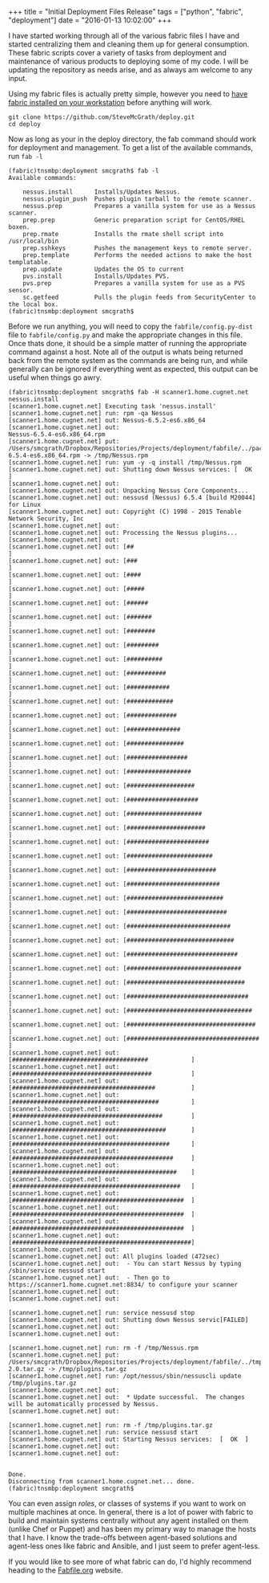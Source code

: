 +++
title = "Initial Deployment Files Release"
tags = ["python", "fabric", "deployment"]
date = "2016-01-13 10:02:00"
+++

I have started working through all of the various fabric files I have and started centralizing them and cleaning them up for general consumption.  These fabric scripts cover a variety of tasks from deployment and maintenance of various products to deploying some of my code.  I will be updating the repository as needs arise, and as always am welcome to any input.

Using my fabric files is actually pretty simple, however you need to [have fabric installed on your workstation](http://www.fabfile.org/installing.html) before anything will work.

```
git clone https://github.com/SteveMcGrath/deploy.git
cd deploy
```

Now as long as your in the deploy directory, the fab command should work for deployment and management.  To get a list of the available commands, run `fab -l`

```
(fabric)tnsmbp:deployment smcgrath$ fab -l
Available commands:

    nessus.install      Installs/Updates Nessus.
    nessus.plugin_push  Pushes plugin tarball to the remote scanner.
    nessus.prep         Prepares a vanilla system for use as a Nessus scanner.
    prep.prep           Generic preparation script for CentOS/RHEL boxen.
    prep.rmate          Installs the rmate shell script into /usr/local/bin
    prep.sshkeys        Pushes the management keys to remote server.
    prep.template       Performs the needed actions to make the host templatable.
    prep.update         Updates the OS to current
    pvs.install         Installs/Updates PVS.
    pvs.prep            Prepares a vanilla system for use as a PVS sensor.
    sc.getfeed          Pulls the plugin feeds from SecurityCenter to the local box.
(fabric)tnsmbp:deployment smcgrath$
````

Before we run anything, you will need to copy the `fabfile/config.py-dist` file to `fabfile/config.py` and make the appropriate changes in this file.  Once thats done, it should be a simple matter of running the appropriate command against a host.  Note all of the output is whats being returned back from the remote system as the commands are being run, and while generally can be ignored if everything went as expected, this output can be useful when things go awry.	

```
(fabric)tnsmbp:deployment smcgrath$ fab -H scanner1.home.cugnet.net nessus.install
[scanner1.home.cugnet.net] Executing task 'nessus.install'
[scanner1.home.cugnet.net] run: rpm -qa Nessus
[scanner1.home.cugnet.net] out: Nessus-6.5.2-es6.x86_64
[scanner1.home.cugnet.net] out:
Nessus-6.5.4-es6.x86_64.rpm
[scanner1.home.cugnet.net] put: /Users/smcgrath/Dropbox/Repositories/Projects/deployment/fabfile/../packages/Nessus-6.5.4-es6.x86_64.rpm -> /tmp/Nessus.rpm
[scanner1.home.cugnet.net] run: yum -y -q install /tmp/Nessus.rpm
[scanner1.home.cugnet.net] out: Shutting down Nessus services: [  OK  ]
[scanner1.home.cugnet.net] out:
[scanner1.home.cugnet.net] out: Unpacking Nessus Core Components...
[scanner1.home.cugnet.net] out: nessusd (Nessus) 6.5.4 [build M20044] for Linux
[scanner1.home.cugnet.net] out: Copyright (C) 1998 - 2015 Tenable Network Security, Inc
[scanner1.home.cugnet.net] out:
[scanner1.home.cugnet.net] out: Processing the Nessus plugins...
[scanner1.home.cugnet.net] out:
[scanner1.home.cugnet.net] out: [##                                                ]
[scanner1.home.cugnet.net] out: [###                                               ]
[scanner1.home.cugnet.net] out: [####                                              ]
[scanner1.home.cugnet.net] out: [#####                                             ]
[scanner1.home.cugnet.net] out: [######                                            ]
[scanner1.home.cugnet.net] out: [#######                                           ]
[scanner1.home.cugnet.net] out: [########                                          ]
[scanner1.home.cugnet.net] out: [#########                                         ]
[scanner1.home.cugnet.net] out: [##########                                        ]
[scanner1.home.cugnet.net] out: [###########                                       ]
[scanner1.home.cugnet.net] out: [############                                      ]
[scanner1.home.cugnet.net] out: [#############                                     ]
[scanner1.home.cugnet.net] out: [##############                                    ]
[scanner1.home.cugnet.net] out: [###############                                   ]
[scanner1.home.cugnet.net] out: [################                                  ]
[scanner1.home.cugnet.net] out: [#################                                 ]
[scanner1.home.cugnet.net] out: [##################                                ]
[scanner1.home.cugnet.net] out: [###################                               ]
[scanner1.home.cugnet.net] out: [####################                              ]
[scanner1.home.cugnet.net] out: [#####################                             ]
[scanner1.home.cugnet.net] out: [######################                            ]
[scanner1.home.cugnet.net] out: [#######################                           ]
[scanner1.home.cugnet.net] out: [########################                          ]
[scanner1.home.cugnet.net] out: [#########################                         ]
[scanner1.home.cugnet.net] out: [##########################                        ]
[scanner1.home.cugnet.net] out: [###########################                       ]
[scanner1.home.cugnet.net] out: [############################                      ]
[scanner1.home.cugnet.net] out: [#############################                     ]
[scanner1.home.cugnet.net] out: [##############################                    ]
[scanner1.home.cugnet.net] out: [###############################                   ]
[scanner1.home.cugnet.net] out: [################################                  ]
[scanner1.home.cugnet.net] out: [#################################                 ]
[scanner1.home.cugnet.net] out: [##################################                ]
[scanner1.home.cugnet.net] out: [###################################               ]
[scanner1.home.cugnet.net] out: [####################################              ]
[scanner1.home.cugnet.net] out: [#####################################             ]
[scanner1.home.cugnet.net] out: [######################################            ]
[scanner1.home.cugnet.net] out: [#######################################           ]
[scanner1.home.cugnet.net] out: [########################################          ]
[scanner1.home.cugnet.net] out: [#########################################         ]
[scanner1.home.cugnet.net] out: [##########################################        ]
[scanner1.home.cugnet.net] out: [###########################################       ]
[scanner1.home.cugnet.net] out: [############################################      ]
[scanner1.home.cugnet.net] out: [#############################################     ]
[scanner1.home.cugnet.net] out: [##############################################    ]
[scanner1.home.cugnet.net] out: [###############################################   ]
[scanner1.home.cugnet.net] out: [################################################  ]
[scanner1.home.cugnet.net] out: [################################################  ]
[scanner1.home.cugnet.net] out: [################################################  ]
[scanner1.home.cugnet.net] out: [##################################################]
[scanner1.home.cugnet.net] out:
[scanner1.home.cugnet.net] out: All plugins loaded (472sec)
[scanner1.home.cugnet.net] out:  - You can start Nessus by typing /sbin/service nessusd start
[scanner1.home.cugnet.net] out:  - Then go to https://scanner1.home.cugnet.net:8834/ to configure your scanner
[scanner1.home.cugnet.net] out:
[scanner1.home.cugnet.net] out:

[scanner1.home.cugnet.net] run: service nessusd stop
[scanner1.home.cugnet.net] out: Shutting down Nessus servic[FAILED]
[scanner1.home.cugnet.net] out:
[scanner1.home.cugnet.net] out:

[scanner1.home.cugnet.net] run: rm -f /tmp/Nessus.rpm
[scanner1.home.cugnet.net] put: /Users/smcgrath/Dropbox/Repositories/Projects/deployment/fabfile/../tmp/all-2.0.tar.gz -> /tmp/plugins.tar.gz
[scanner1.home.cugnet.net] run: /opt/nessus/sbin/nessuscli update /tmp/plugins.tar.gz
[scanner1.home.cugnet.net] out:
[scanner1.home.cugnet.net] out:  * Update successful.  The changes will be automatically processed by Nessus.
[scanner1.home.cugnet.net] out:

[scanner1.home.cugnet.net] run: rm -f /tmp/plugins.tar.gz
[scanner1.home.cugnet.net] run: service nessusd start
[scanner1.home.cugnet.net] out: Starting Nessus services:  [  OK  ]
[scanner1.home.cugnet.net] out:
[scanner1.home.cugnet.net] out:


Done.
Disconnecting from scanner1.home.cugnet.net... done.
(fabric)tnsmbp:deployment smcgrath$
```

You can even assign _roles_, or classes of systems if you want to work on multiple machines at once.  In general, there is a lot of power with fabric to build and maintain systems centrally without any agent installed on them (unlike Chef or Puppet) and has been my primary way to manage the hosts that I have.  I know the trade-offs between agent-based solutions and agent-less ones like fabric and Ansible, and I just seem to prefer agent-less.

If you would like to see more of what fabric can do, I'd highly recommend heading to the [Fabfile.org](http://fabfile.org) website. 